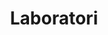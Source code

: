 ---
title: Laboratori
description: Classes de Laboratori
image:

# Badge style
style:
    background: "#2a9d8f"
    color: "#fff"
---
